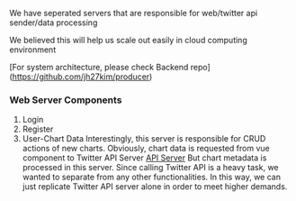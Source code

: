 We have seperated servers that are responsible for web/twitter api sender/data processing 

We believed this will help us scale out easily in cloud computing environment

[For system architecture, please check Backend repo] (https://github.com/jh27kim/producer)

### Web Server Components
1. Login
2. Register
3. User-Chart Data
Interestingly, this server is responsible for CRUD actions of new charts.
Obviously, chart data is requested from vue component to Twitter API Server [API Server](https://github.com/jh27kim/producer)
But chart metadata is processed in this server. Since calling Twitter API is a heavy task, we wanted to separate from any other functionalities. 
In this way, we can just replicate Twitter API server alone in order to meet higher demands. 
